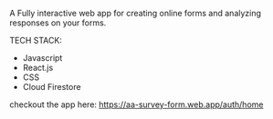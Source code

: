A Fully interactive web app for creating online forms and analyzing responses on your forms.

  TECH STACK:
  - Javascript
  - React.js
  - CSS
  - Cloud Firestore
  
checkout the app here: https://aa-survey-form.web.app/auth/home
